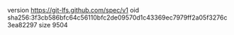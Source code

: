 version https://git-lfs.github.com/spec/v1
oid sha256:3f3cb586bfc64c56110bfc2de09570d1c43369ec7979ff2a05f3276c3ea82297
size 9504
